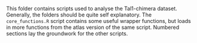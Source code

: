 This folder contains scripts used to analyse the Tal1-chimera dataset. Generally, the folders should be quite self explanatory. The `core_functions.R` script contains some useful wrapper functions, but loads in more functions from the atlas version of the same script. Numbered sections lay the groundwork for the other scripts.